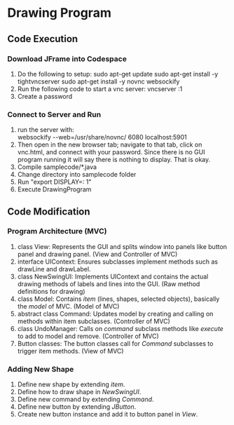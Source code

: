 # Drawing Program
## Code Execution
### Download JFrame into Codespace
1. Do the following to setup:
sudo apt-get update
sudo apt-get install -y tightvncserver
sudo apt-get install -y novnc websockify
2. Run the following code to start a vnc server:
vncserver :1
3. Create a password

### Connect to Server and Run
1. run the server with: \
websockify --web=/usr/share/novnc/ 6080 localhost:5901
2. Then open in the new browser tab; navigate to that tab, click on vnc.html, and connect with your password. Since there is no GUI program running it will say there is nothing to display. That is okay.
3. Compile samplecode/*.java
4. Change directory into samplecode folder
5. Run "export DISPLAY=: 1"
6. Execute DrawingProgram

## Code Modification
### Program Architecture (MVC)
1. class View: Represents the GUI and splits window into panels like button panel and drawing panel. (View and Controller of MVC)
2. interface UIContext: Ensures subclasses implement methods such as drawLine and drawLabel. 
3. class NewSwingUI: Implements UIContext and contains the actual drawing methods of labels and lines into the GUI. (Raw method definitions for drawing)
4. class Model: Contains *item* (lines, shapes, selected objects), basically the *model* of MVC. (Model of MVC)
5. abstract class Command: Updates model by creating and calling on methods within item subclasses. (Controller of MVC)
6. class UndoManager: Calls on *command* subclass methods like *execute* to add to model and remove. (Controller of MVC)
7. Button classes: The button classes call for *Command* subclasses to trigger item methods. (View of MVC)

### Adding New Shape
1. Define new shape by extending *item*.
2. Define how to draw shape in *NewSwingUI*.
3. Define new command by extending *Command*.
4. Define new button by extending *JButton*.
5. Create new button instance and add it to button panel in *View*.

